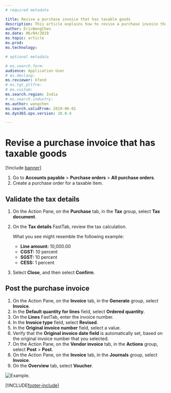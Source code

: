 ```yaml
---
# required metadata

title: Revise a purchase invoice that has taxable goods
description: This article explains how to revise a purchase invoice that has taxable goods.
author: EricWangChen
ms.date: 06/04/2019
ms.topic: article
ms.prod: 
ms.technology: 

# optional metadata

# ms.search.form: 
audience: Application User
# ms.devlang: 
ms.reviewer: kfend
# ms.tgt_pltfrm: 
# ms.custom: 
ms.search.region: India
# ms.search.industry: 
ms.author: wangchen
ms.search.validFrom: 2019-06-01
ms.dyn365.ops.version: 10.0.4

---
```


# Revise a purchase invoice that has taxable goods

[!include [banner](../../includes/banner.md)]

1. Go to **Accounts payable** \> **Purchase orders** \> **All purchase orders**.
2. Create a purchase order for a taxable item.

## Validate the tax details

1. On the Action Pane, on the **Purchase** tab, in the **Tax** group, select **Tax document**.
2. On the **Tax details** FastTab, review the tax calculation.

    What you see might resemble the following example:

    - **Line amount:** 10,000.00
    - **CGST:** 10 percent
    - **SGST:** 10 percent
    - **CESS:** 1 percent

3. Select **Close**, and then select **Confirm**.

## Post the purchase invoice

1. On the Action Pane, on the **Invoice** tab, in the **Generate** group, select **Invoice**.
2. In the **Default quantity for lines** field, select **Ordered quantity**.
3. On the **Lines** FastTab, enter the invoice number.
4. In the **Invoice type** field, select **Revised**.
5. In the **Original invoice number** field, select a value.
6. Verify that the **Original invoice date field** is automatically set, based on the original invoice number that you selected.
7. On the Action Pane, on the **Vendor invoice** tab, in the **Actions** group, select **Post** \> **Post**.
8. On the Action Pane, on the **Invoice** tab, in the **Journals** group, select **Invoice**.
9. On the **Overview** tab, select **Voucher**.

![Example.](../media/Annotation-2019-05-16-103252.png)


[!INCLUDE[footer-include](../../../includes/footer-banner.md)]
